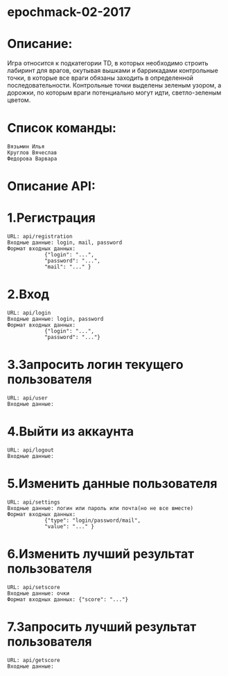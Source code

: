 # epochmack-02-2017

# Описание:
Игра относится к подкатегории TD, в которых необходимо строить лабиринт для врагов, окутывая вышками и баррикадами контрольные точки, в которые все враги обязаны заходить в определенной последовательности. Контрольные точки выделены зеленым узором, а дорожки, по которым враги потенциально могут идти, светло-зеленым цветом.

# Список команды:
	Вязьмин Илья
	Круглов Вячеслав
	Федорова Варвара

# Описание API:

# 1.Регистрация
	URL: api/registration
	Входные данные: login, mail, password
	Формат входных данных: 
				{"login": "...",
				"password": "...",
				"mail": "..." }	

# 2.Вход
	URL: api/login
	Входные данные: login, password
	Формат входных данных: 
				{"login": "...",
				"password": "..."}


# 3.Запросить логин текущего пользователя
	URL: api/user
	Входные данные: 


# 4.Выйти из аккаунта
	URL: api/logout
	Входные данные:


# 5.Изменить данные пользователя
	URL: api/settings
	Входные данные: логин или пароль или почта(но не все вместе)
	Формат входных данных: 
				{"type": "login/password/mail",
				"value": "..." }


# 6.Изменить лучший результат пользователя
	URL: api/setscore
	Входные данные: очки
	Формат входных данных: {"score": "..."}


# 7.Запросить лучший результат пользователя
	URL: api/getscore
	Входные данные: 
